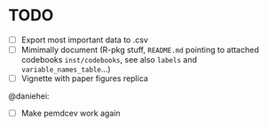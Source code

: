 # TODO

- [ ] Export most important data to .csv
- [ ] Mimimally document (R-pkg stuff, `README.md` pointing to attached codebooks `inst/codebooks`, see also `labels` and `variable_names_table`...)
- [ ] Vignette with paper figures replica

@daniehei:
- [ ] Make pemdcev work again

